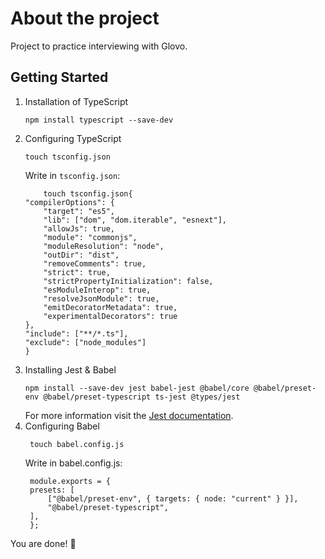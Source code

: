 # About the project
Project to practice interviewing with Glovo. 

## Getting Started
1. Installation of TypeScript
	```
	npm install typescript --save-dev
	```
2. Configuring TypeScript
	```
	touch tsconfig.json
	```
	Write in `tsconfig.json`:
	```
        touch tsconfig.json{
    "compilerOptions": {
        "target": "es5",
        "lib": ["dom", "dom.iterable", "esnext"],
        "allowJs": true,
        "module": "commonjs",
        "moduleResolution": "node",
        "outDir": "dist",
        "removeComments": true,
        "strict": true,
        "strictPropertyInitialization": false,
        "esModuleInterop": true,
        "resolveJsonModule": true,
        "emitDecoratorMetadata": true,
        "experimentalDecorators": true
    },
    "include": ["**/*.ts"],
    "exclude": ["node_modules"]
    }
	```
3. Installing Jest & Babel 
    ```
    npm install --save-dev jest babel-jest @babel/core @babel/preset-env @babel/preset-typescript ts-jest @types/jest
    ```
    For more information visit the [Jest documentation](https://jestjs.io/docs/getting-started). 
4. Configuring Babel
   ```
    touch babel.config.js
   ```
   Write in babel.config.js: 
   ```
    module.exports = {
    presets: [
        ["@babel/preset-env", { targets: { node: "current" } }],
        "@babel/preset-typescript",
    ],
    };
   ```

You are done! 🎉